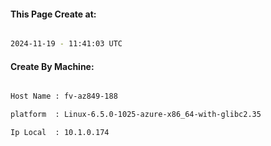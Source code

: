 
   
#### This Page Create at:

```bash

2024-11-19 - 11:41:03 UTC

```

#### Create By Machine:

```bash

Host Name : fv-az849-188

platform  : Linux-6.5.0-1025-azure-x86_64-with-glibc2.35

Ip Local  : 10.1.0.174

```

